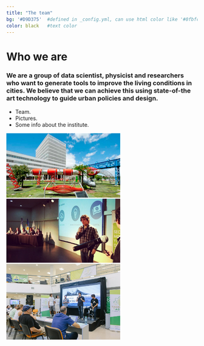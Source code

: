 ```yaml
---
title: "The team"
bg: '#D9D375'  #defined in _config.yml, can use html color like '#0fbfcf'
color: black   #text color
---
```


# **Who we are**

### We are a group of data scientist, physicist and researchers who want to generate tools to improve the living conditions in cities. We believe that we can achieve this using state-of-the art technology to guide urban policies and design.

* Team.
* Pictures.
* Some info about the institute.


<img src="/img/polo.jpg" alt="CIECTI - Polo Científico Tecnológico" width="300"/>
<img src="/img/Fede.jpeg" alt="CIECTI - Polo Científico Tecnológico" width="300"/>
<img src="/img/Hackathon.jpeg" alt="CIECTI - Polo Científico Tecnológico" width="300"/>
